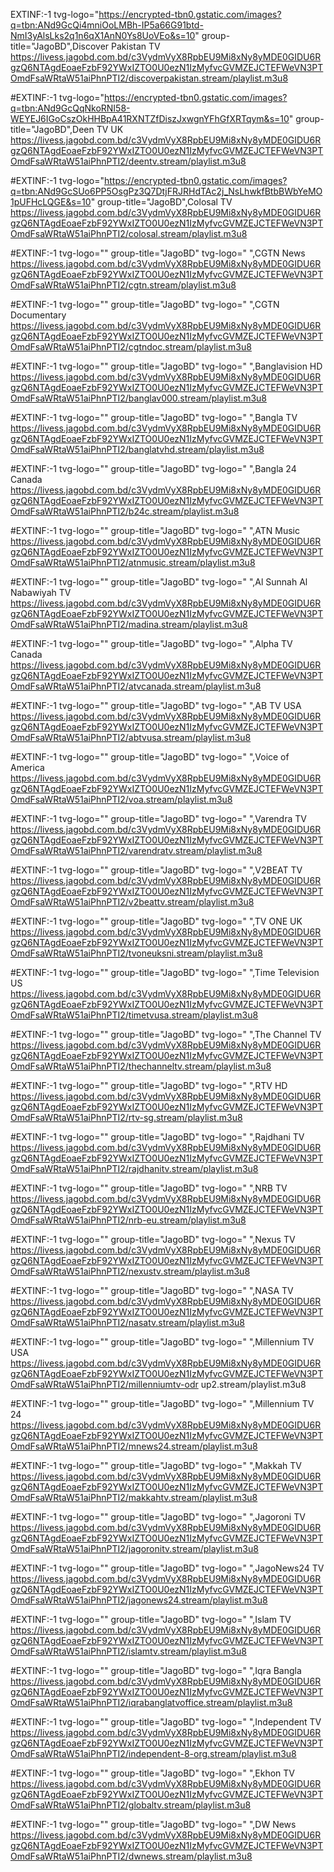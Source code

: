EXTINF:-1 tvg-logo="https://encrypted-tbn0.gstatic.com/images?q=tbn:ANd9GcQi4mniOoLMBh-IP5a66G91btd-NmI3yAlsLks2q1n6qX1AnN0Ys8UoVEo&s=10" group-title="JagoBD",Discover Pakistan TV
https://livess.jagobd.com.bd/c3VydmVyX8RpbEU9Mi8xNy8yMDE0GIDU6RgzQ6NTAgdEoaeFzbF92YWxIZTO0U0ezN1IzMyfvcGVMZEJCTEFWeVN3PTOmdFsaWRtaW51aiPhnPTI2/discoverpakistan.stream/playlist.m3u8

#EXTINF:-1 tvg-logo="https://encrypted-tbn0.gstatic.com/images?q=tbn:ANd9GcQqNkoRNI58-WEYEJ6IGoCszOkHHBpA41RXNTZfDiszJxwgnYFhGfXRTqym&s=10" group-title="JagoBD",Deen TV UK
https://livess.jagobd.com.bd/c3VydmVyX8RpbEU9Mi8xNy8yMDE0GIDU6RgzQ6NTAgdEoaeFzbF92YWxIZTO0U0ezN1IzMyfvcGVMZEJCTEFWeVN3PTOmdFsaWRtaW51aiPhnPTI2/deentv.stream/playlist.m3u8

#EXTINF:-1 tvg-logo="https://encrypted-tbn0.gstatic.com/images?q=tbn:ANd9GcSUo6PP5OsgPz3Q7DtjFRJRHdTAc2j_NsLhwkfBtbBWbYeMO1pUFHcLQGE&s=10" group-title="JagoBD",Colosal TV
https://livess.jagobd.com.bd/c3VydmVyX8RpbEU9Mi8xNy8yMDE0GIDU6RgzQ6NTAgdEoaeFzbF92YWxIZTO0U0ezN1IzMyfvcGVMZEJCTEFWeVN3PTOmdFsaWRtaW51aiPhnPTI2/colosal.stream/playlist.m3u8

#EXTINF:-1 tvg-logo="" group-title="JagoBD" tvg-logo=" ",CGTN News
https://livess.jagobd.com.bd/c3VydmVyX8RpbEU9Mi8xNy8yMDE0GIDU6RgzQ6NTAgdEoaeFzbF92YWxIZTO0U0ezN1IzMyfvcGVMZEJCTEFWeVN3PTOmdFsaWRtaW51aiPhnPTI2/cgtn.stream/playlist.m3u8

#EXTINF:-1 tvg-logo="" group-title="JagoBD" tvg-logo=" ",CGTN Documentary
https://livess.jagobd.com.bd/c3VydmVyX8RpbEU9Mi8xNy8yMDE0GIDU6RgzQ6NTAgdEoaeFzbF92YWxIZTO0U0ezN1IzMyfvcGVMZEJCTEFWeVN3PTOmdFsaWRtaW51aiPhnPTI2/cgtndoc.stream/playlist.m3u8

#EXTINF:-1 tvg-logo="" group-title="JagoBD" tvg-logo=" ",Banglavision HD
https://livess.jagobd.com.bd/c3VydmVyX8RpbEU9Mi8xNy8yMDE0GIDU6RgzQ6NTAgdEoaeFzbF92YWxIZTO0U0ezN1IzMyfvcGVMZEJCTEFWeVN3PTOmdFsaWRtaW51aiPhnPTI2/banglav000.stream/playlist.m3u8

#EXTINF:-1 tvg-logo="" group-title="JagoBD" tvg-logo=" ",Bangla TV
https://livess.jagobd.com.bd/c3VydmVyX8RpbEU9Mi8xNy8yMDE0GIDU6RgzQ6NTAgdEoaeFzbF92YWxIZTO0U0ezN1IzMyfvcGVMZEJCTEFWeVN3PTOmdFsaWRtaW51aiPhnPTI2/banglatvhd.stream/playlist.m3u8

#EXTINF:-1 tvg-logo="" group-title="JagoBD" tvg-logo=" ",Bangla 24 Canada
https://livess.jagobd.com.bd/c3VydmVyX8RpbEU9Mi8xNy8yMDE0GIDU6RgzQ6NTAgdEoaeFzbF92YWxIZTO0U0ezN1IzMyfvcGVMZEJCTEFWeVN3PTOmdFsaWRtaW51aiPhnPTI2/b24c.stream/playlist.m3u8

#EXTINF:-1 tvg-logo="" group-title="JagoBD" tvg-logo=" ",ATN Music
https://livess.jagobd.com.bd/c3VydmVyX8RpbEU9Mi8xNy8yMDE0GIDU6RgzQ6NTAgdEoaeFzbF92YWxIZTO0U0ezN1IzMyfvcGVMZEJCTEFWeVN3PTOmdFsaWRtaW51aiPhnPTI2/atnmusic.stream/playlist.m3u8

#EXTINF:-1 tvg-logo="" group-title="JagoBD" tvg-logo=" ",Al Sunnah Al Nabawiyah TV
https://livess.jagobd.com.bd/c3VydmVyX8RpbEU9Mi8xNy8yMDE0GIDU6RgzQ6NTAgdEoaeFzbF92YWxIZTO0U0ezN1IzMyfvcGVMZEJCTEFWeVN3PTOmdFsaWRtaW51aiPhnPTI2/madina.stream/playlist.m3u8

#EXTINF:-1 tvg-logo="" group-title="JagoBD" tvg-logo=" ",Alpha TV Canada
https://livess.jagobd.com.bd/c3VydmVyX8RpbEU9Mi8xNy8yMDE0GIDU6RgzQ6NTAgdEoaeFzbF92YWxIZTO0U0ezN1IzMyfvcGVMZEJCTEFWeVN3PTOmdFsaWRtaW51aiPhnPTI2/atvcanada.stream/playlist.m3u8

#EXTINF:-1 tvg-logo="" group-title="JagoBD" tvg-logo=" ",AB TV USA
https://livess.jagobd.com.bd/c3VydmVyX8RpbEU9Mi8xNy8yMDE0GIDU6RgzQ6NTAgdEoaeFzbF92YWxIZTO0U0ezN1IzMyfvcGVMZEJCTEFWeVN3PTOmdFsaWRtaW51aiPhnPTI2/abtvusa.stream/playlist.m3u8

#EXTINF:-1 tvg-logo="" group-title="JagoBD" tvg-logo=" ",Voice of America
https://livess.jagobd.com.bd/c3VydmVyX8RpbEU9Mi8xNy8yMDE0GIDU6RgzQ6NTAgdEoaeFzbF92YWxIZTO0U0ezN1IzMyfvcGVMZEJCTEFWeVN3PTOmdFsaWRtaW51aiPhnPTI2/voa.stream/playlist.m3u8

#EXTINF:-1 tvg-logo="" group-title="JagoBD" tvg-logo=" ",Varendra TV
https://livess.jagobd.com.bd/c3VydmVyX8RpbEU9Mi8xNy8yMDE0GIDU6RgzQ6NTAgdEoaeFzbF92YWxIZTO0U0ezN1IzMyfvcGVMZEJCTEFWeVN3PTOmdFsaWRtaW51aiPhnPTI2/varendratv.stream/playlist.m3u8

#EXTINF:-1 tvg-logo="" group-title="JagoBD" tvg-logo=" ",V2BEAT TV
https://livess.jagobd.com.bd/c3VydmVyX8RpbEU9Mi8xNy8yMDE0GIDU6RgzQ6NTAgdEoaeFzbF92YWxIZTO0U0ezN1IzMyfvcGVMZEJCTEFWeVN3PTOmdFsaWRtaW51aiPhnPTI2/v2beattv.stream/playlist.m3u8

#EXTINF:-1 tvg-logo="" group-title="JagoBD" tvg-logo=" ",TV ONE UK
https://livess.jagobd.com.bd/c3VydmVyX8RpbEU9Mi8xNy8yMDE0GIDU6RgzQ6NTAgdEoaeFzbF92YWxIZTO0U0ezN1IzMyfvcGVMZEJCTEFWeVN3PTOmdFsaWRtaW51aiPhnPTI2/tvoneuksni.stream/playlist.m3u8

#EXTINF:-1 tvg-logo="" group-title="JagoBD" tvg-logo=" ",Time Television US
https://livess.jagobd.com.bd/c3VydmVyX8RpbEU9Mi8xNy8yMDE0GIDU6RgzQ6NTAgdEoaeFzbF92YWxIZTO0U0ezN1IzMyfvcGVMZEJCTEFWeVN3PTOmdFsaWRtaW51aiPhnPTI2/timetvusa.stream/playlist.m3u8

#EXTINF:-1 tvg-logo="" group-title="JagoBD" tvg-logo=" ",The Channel TV
https://livess.jagobd.com.bd/c3VydmVyX8RpbEU9Mi8xNy8yMDE0GIDU6RgzQ6NTAgdEoaeFzbF92YWxIZTO0U0ezN1IzMyfvcGVMZEJCTEFWeVN3PTOmdFsaWRtaW51aiPhnPTI2/thechanneltv.stream/playlist.m3u8

#EXTINF:-1 tvg-logo="" group-title="JagoBD" tvg-logo=" ",RTV HD
https://livess.jagobd.com.bd/c3VydmVyX8RpbEU9Mi8xNy8yMDE0GIDU6RgzQ6NTAgdEoaeFzbF92YWxIZTO0U0ezN1IzMyfvcGVMZEJCTEFWeVN3PTOmdFsaWRtaW51aiPhnPTI2/rtv-sg.stream/playlist.m3u8

#EXTINF:-1 tvg-logo="" group-title="JagoBD" tvg-logo=" ",Rajdhani TV
https://livess.jagobd.com.bd/c3VydmVyX8RpbEU9Mi8xNy8yMDE0GIDU6RgzQ6NTAgdEoaeFzbF92YWxIZTO0U0ezN1IzMyfvcGVMZEJCTEFWeVN3PTOmdFsaWRtaW51aiPhnPTI2/rajdhanitv.stream/playlist.m3u8

#EXTINF:-1 tvg-logo="" group-title="JagoBD" tvg-logo=" ",NRB TV
https://livess.jagobd.com.bd/c3VydmVyX8RpbEU9Mi8xNy8yMDE0GIDU6RgzQ6NTAgdEoaeFzbF92YWxIZTO0U0ezN1IzMyfvcGVMZEJCTEFWeVN3PTOmdFsaWRtaW51aiPhnPTI2/nrb-eu.stream/playlist.m3u8

#EXTINF:-1 tvg-logo="" group-title="JagoBD" tvg-logo=" ",Nexus TV
https://livess.jagobd.com.bd/c3VydmVyX8RpbEU9Mi8xNy8yMDE0GIDU6RgzQ6NTAgdEoaeFzbF92YWxIZTO0U0ezN1IzMyfvcGVMZEJCTEFWeVN3PTOmdFsaWRtaW51aiPhnPTI2/nexustv.stream/playlist.m3u8

#EXTINF:-1 tvg-logo="" group-title="JagoBD" tvg-logo=" ",NASA TV
https://livess.jagobd.com.bd/c3VydmVyX8RpbEU9Mi8xNy8yMDE0GIDU6RgzQ6NTAgdEoaeFzbF92YWxIZTO0U0ezN1IzMyfvcGVMZEJCTEFWeVN3PTOmdFsaWRtaW51aiPhnPTI2/nasatv.stream/playlist.m3u8

#EXTINF:-1 tvg-logo="" group-title="JagoBD" tvg-logo=" ",Millennium TV USA
https://livess.jagobd.com.bd/c3VydmVyX8RpbEU9Mi8xNy8yMDE0GIDU6RgzQ6NTAgdEoaeFzbF92YWxIZTO0U0ezN1IzMyfvcGVMZEJCTEFWeVN3PTOmdFsaWRtaW51aiPhnPTI2/millenniumtv-odr up2.stream/playlist.m3u8

#EXTINF:-1 tvg-logo="" group-title="JagoBD" tvg-logo=" ",Millennium TV 24
https://livess.jagobd.com.bd/c3VydmVyX8RpbEU9Mi8xNy8yMDE0GIDU6RgzQ6NTAgdEoaeFzbF92YWxIZTO0U0ezN1IzMyfvcGVMZEJCTEFWeVN3PTOmdFsaWRtaW51aiPhnPTI2/mnews24.stream/playlist.m3u8

#EXTINF:-1 tvg-logo="" group-title="JagoBD" tvg-logo=" ",Makkah TV
https://livess.jagobd.com.bd/c3VydmVyX8RpbEU9Mi8xNy8yMDE0GIDU6RgzQ6NTAgdEoaeFzbF92YWxIZTO0U0ezN1IzMyfvcGVMZEJCTEFWeVN3PTOmdFsaWRtaW51aiPhnPTI2/makkahtv.stream/playlist.m3u8

#EXTINF:-1 tvg-logo="" group-title="JagoBD" tvg-logo=" ",Jagoroni TV
https://livess.jagobd.com.bd/c3VydmVyX8RpbEU9Mi8xNy8yMDE0GIDU6RgzQ6NTAgdEoaeFzbF92YWxIZTO0U0ezN1IzMyfvcGVMZEJCTEFWeVN3PTOmdFsaWRtaW51aiPhnPTI2/jagoronitv.stream/playlist.m3u8

#EXTINF:-1 tvg-logo="" group-title="JagoBD" tvg-logo=" ",JagoNews24 TV
https://livess.jagobd.com.bd/c3VydmVyX8RpbEU9Mi8xNy8yMDE0GIDU6RgzQ6NTAgdEoaeFzbF92YWxIZTO0U0ezN1IzMyfvcGVMZEJCTEFWeVN3PTOmdFsaWRtaW51aiPhnPTI2/jagonews24.stream/playlist.m3u8

#EXTINF:-1 tvg-logo="" group-title="JagoBD" tvg-logo=" ",Islam TV
https://livess.jagobd.com.bd/c3VydmVyX8RpbEU9Mi8xNy8yMDE0GIDU6RgzQ6NTAgdEoaeFzbF92YWxIZTO0U0ezN1IzMyfvcGVMZEJCTEFWeVN3PTOmdFsaWRtaW51aiPhnPTI2/islamtv.stream/playlist.m3u8

#EXTINF:-1 tvg-logo="" group-title="JagoBD" tvg-logo=" ",Iqra Bangla
https://livess.jagobd.com.bd/c3VydmVyX8RpbEU9Mi8xNy8yMDE0GIDU6RgzQ6NTAgdEoaeFzbF92YWxIZTO0U0ezN1IzMyfvcGVMZEJCTEFWeVN3PTOmdFsaWRtaW51aiPhnPTI2/iqrabanglatvoffice.stream/playlist.m3u8

#EXTINF:-1 tvg-logo="" group-title="JagoBD" tvg-logo=" ",Independent TV
https://livess.jagobd.com.bd/c3VydmVyX8RpbEU9Mi8xNy8yMDE0GIDU6RgzQ6NTAgdEoaeFzbF92YWxIZTO0U0ezN1IzMyfvcGVMZEJCTEFWeVN3PTOmdFsaWRtaW51aiPhnPTI2/independent-8-org.stream/playlist.m3u8

#EXTINF:-1 tvg-logo="" group-title="JagoBD" tvg-logo=" ",Ekhon TV
https://livess.jagobd.com.bd/c3VydmVyX8RpbEU9Mi8xNy8yMDE0GIDU6RgzQ6NTAgdEoaeFzbF92YWxIZTO0U0ezN1IzMyfvcGVMZEJCTEFWeVN3PTOmdFsaWRtaW51aiPhnPTI2/globaltv.stream/playlist.m3u8

#EXTINF:-1 tvg-logo="" group-title="JagoBD" tvg-logo=" ",DW News
https://livess.jagobd.com.bd/c3VydmVyX8RpbEU9Mi8xNy8yMDE0GIDU6RgzQ6NTAgdEoaeFzbF92YWxIZTO0U0ezN1IzMyfvcGVMZEJCTEFWeVN3PTOmdFsaWRtaW51aiPhnPTI2/dwnews.stream/playlist.m3u8
